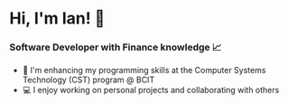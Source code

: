 # Hi, I'm Ian! 👋

### Software Developer with Finance knowledge 📈

- 🌱 I'm enhancing my programming skills at the Computer Systems Technology (CST) program @ BCIT
- 💻 I enjoy working on personal projects and collaborating with others
